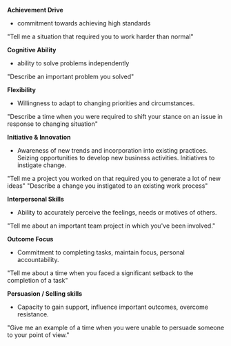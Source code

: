**Achievement Drive**

- commitment towards achieving high standards

"Tell me a situation that required you to work harder than normal"

**Cognitive Ability**

- ability to solve problems independently

"Describe an important problem you solved"

**Flexibility**

- Willingness to adapt to changing priorities and circumstances.

"Describe a time when you were required to shift your stance on an issue in response to changing situation"

**Initiative & Innovation**

- Awareness of new trends and incorporation into existing practices. Seizing opportunities to develop new business activities. Initiatives to instigate change.

"Tell me a project you worked on that required you to generate a lot of new ideas"
"Describe a change you instigated to an existing work process"

**Interpersonal Skills**

- Ability to accurately perceive the feelings, needs or motives of others.

"Tell me about an important team project in which you've been involved."

**Outcome Focus**

- Commitment to completing tasks, maintain focus, personal accountability.

"Tell me about a time when you faced a significant setback to the completion of a task"

**Persuasion / Selling skills**

- Capacity to gain support, influence important outcomes, overcome resistance.

"Give me an example of a time when you were unable to persuade someone to your point of view."

